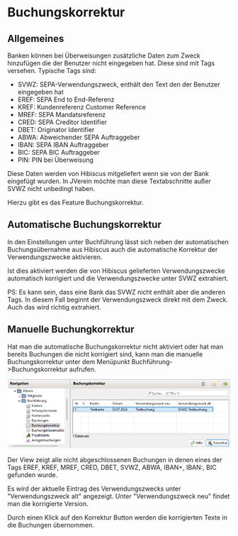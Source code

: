 # Buchungskorrektur

## Allgemeines

Banken können bei Überweisungen zusätzliche Daten zum Zweck hinzufügen die der Benutzer nicht eingegeben hat. Diese sind mit Tags versehen. Typische Tags sind:

* SVWZ: SEPA-Verwendungszweck, enthält den Text den der Benutzer eingegeben hat
* EREF: SEPA End to End-Referenz
* KREF: Kundenreferenz Customer Reference
* MREF: SEPA Mandatsreferenz
* CRED: SEPA Creditor Identifier
* DBET: Originator Identifier
* ABWA: Abweichender SEPA Auftraggeber
* IBAN: SEPA IBAN Auftraggeber
* BIC: SEPA BIC Auftraggeber
* PIN: PIN bei Überweisung

Diese Daten werden von Hibiscus mitgeliefert wenn sie von der Bank eingefügt wurden. In JVerein möchte man diese Textabschnitte außer SVWZ nicht unbedingt haben.

Hierzu gibt es das Feature Buchungskorrektur.

## Automatische Buchungskorrektur

In den Einstellungen unter Buchführung lässt sich neben der automatischen Buchungsübernahme aus Hibiscus auch die automatische Korrektur der Verwendungszwecke aktivieren.

Ist dies aktiviert werden die von Hibiscus gelieferten Verwendungszwecke automatisch korrigiert und die Verwendungszwecke unter SVWZ extrahiert.

PS: Es kann sein, dass eine Bank das SVWZ nicht enthält aber die anderen Tags. In diesem Fall beginnt der Verwendungszweck direkt mit dem Zweck. Auch das wird richtig extrahiert.

## Manuelle Buchungkorrektur

Hat man die automatische Buchungskorrektur nicht aktiviert oder hat man bereits Buchungen die nicht korrigiert sind, kann man die manuelle Buchungskorrektur unter dem Menüpunkt Buchführung->Buchungskorrektur aufrufen.

![](img/BuchungskorrekturView.png)

Der View zeigt alle nicht abgeschlossenen Buchungen in denen eines der Tags EREF, KREF, MREF, CRED, DBET, SVWZ, ABWA, IBAN+, IBAN:, BIC gefunden wurde.

Es wird der aktuelle Eintrag des Verwendungszwecks unter "Verwendungszweck alt" angezeigt. Unter "Verwendungszweck neu" findet man die korrigierte Version.

Durch einen Klick auf den Korrektur Button werden die korrigierten Texte in die Buchungen übernommen.
